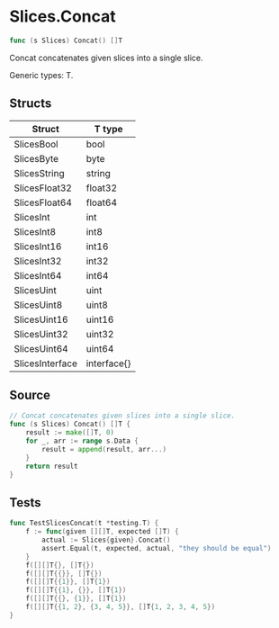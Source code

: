 # Slices.Concat

```go
func (s Slices) Concat() []T
```

Concat concatenates given slices into a single slice.

Generic types: T.

## Structs

| Struct | T type |
| ------ | ------ |
| SlicesBool | bool |
| SlicesByte | byte |
| SlicesString | string |
| SlicesFloat32 | float32 |
| SlicesFloat64 | float64 |
| SlicesInt | int |
| SlicesInt8 | int8 |
| SlicesInt16 | int16 |
| SlicesInt32 | int32 |
| SlicesInt64 | int64 |
| SlicesUint | uint |
| SlicesUint8 | uint8 |
| SlicesUint16 | uint16 |
| SlicesUint32 | uint32 |
| SlicesUint64 | uint64 |
| SlicesInterface | interface{} |

## Source

```go
// Concat concatenates given slices into a single slice.
func (s Slices) Concat() []T {
	result := make([]T, 0)
	for _, arr := range s.Data {
		result = append(result, arr...)
	}
	return result
}
```

## Tests

```go
func TestSlicesConcat(t *testing.T) {
	f := func(given [][]T, expected []T) {
		actual := Slices{given}.Concat()
		assert.Equal(t, expected, actual, "they should be equal")
	}
	f([][]T{}, []T{})
	f([][]T{{}}, []T{})
	f([][]T{{1}}, []T{1})
	f([][]T{{1}, {}}, []T{1})
	f([][]T{{}, {1}}, []T{1})
	f([][]T{{1, 2}, {3, 4, 5}}, []T{1, 2, 3, 4, 5})
}
```